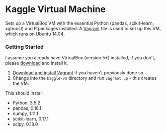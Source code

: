 Kaggle Virtual Machine
================================
Sets up a VirtualBox VM with the essential Python (pandas, scikit-learn, xgboost) and R packages installed.
A [Vagrant](https://www.vagrantup.com/) file is used to set up this VM, which runs on Ubuntu 14.04.

### Getting Started
I assume you already have VirtualBox (version 5+) installed, if you don't, please [download](https://www.virtualbox.org/wiki/Downloads) and install it.

1. [Download and install Vagrant](http://www.vagrantup.com/downloads.html) if you haven't previously done so.
2. Change into the `kaggle-vm` directory and run `vagrant up` - this creates the VM.

This should install
 
- Python, 3.5.2
- pandas, 0.18.1
- numpy, 1.11.1
- scikit-learn, 0.17.1
- scipy, 0.18.0

